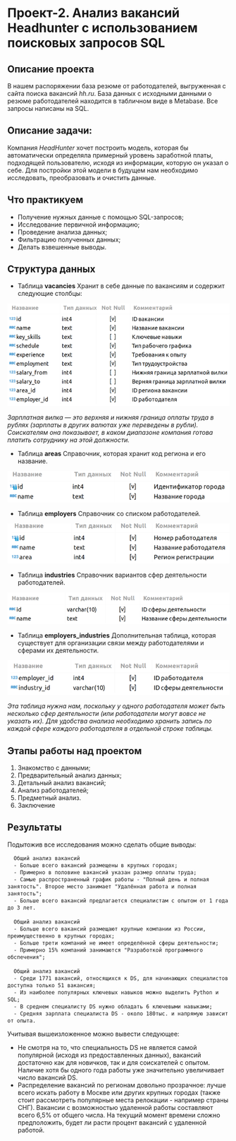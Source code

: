 # Проект-2. Анализ вакансий Headhunter с использованием поисковых запросов SQL

## **Описание проекта**
В нашем распоряжении база резюме от работодателей, выгруженная с сайта поиска вакансий *hh.ru*.
База данных с исходными данными о резюме работодателей находится в табличном виде в Metabase.
Все запросы написаны на SQL.

## **Описание задачи:**
Компания *HeadHunter* хочет построить модель, которая бы автоматически определяла примерный уровень заработной платы, подходящей пользователю, исходя из информации, которую он указал о себе. Для постройки этой модели в будущем нам необходимо исследовать, преобразовать и очистить данные.

## **Что практикуем**
- Получение нужных данные с помощью SQL-запросов;
- Исследование первичной информацию;
- Проведение анализа данных;
- Фильтрацию полученных данных;
- Делать взвешенные выводы.

## **Структура данных**
- Таблица **vacancies** 
Хранит в себе данные по вакансиям и содержит следующие столбцы:

![vacancies](img/image.png)

*Зарплатная вилка — это верхняя и нижняя граница оплаты труда в рублях (зарплаты в других валютах уже переведены в рубли). Соискателям она показывает, в каком диапазоне компания готова платить сотруднику на этой должности.*

- Таблица **areas** 
Справочник, которая хранит код региона и его название.

![areas](img\image-1.png)

- Таблица **employers** 
Справочник со списком работодателей.

![employers](img\image-2.png)

- Таблица **industries**
Справочник вариантов сфер деятельности работодателей.

![industries](img\image-3.png)

- Таблица **employers_industries**
Дополнительная таблица, которая существует для организации связи между работодателями и сферами их деятельности.

![employers_industries](img\image-4.png)

*Эта таблица нужна нам, поскольку у одного работодателя может быть несколько сфер деятельности (или работодатели могут вовсе не указать их). Для удобства анализа необходимо хранить запись по каждой сфере каждого работодателя в отдельной строке таблицы.*


## Этапы работы над проектом
1. Знакомство с данными;
2. Предварительный анализ данных;
3. Детальный анализ вакансий;
4. Анализ работодателей;
5. Предметный анализ.
6. Заключение

## Результаты
Подытожив все исследования можно сделать общие выводы:

      Общий анализ вакансий
      - Больше всего вакансий размещены в крупных городах;
      - Примерно в половине вакансий указан размер оплаты труда;
      - Самые распространенный график работы - "Полный день и полная занятость". Второе место занимает "Удалённая работа и полная занятость";
      - Больше всего вакансий предлагается специалистам с опытом от 1 года до 3 лет.
      
      Общий анализ вакансий
      - Больше всего вакансий размещают крупные компании из России, преимущественно в крупных городах;
      - Больше трети компаний не имеет определённой сферы деятельности;
      - Примерно 15% компаний занимаются "Разработкой программного обспечения";
      
      Общий анализ вакансий
      - Среди 1771 вакансий, относящихся к DS, для начинающих специалистов доступна только 51 вакансия;
      - Из наиболее популярных ключевых навыков можно выделить Python и SQL;
      - В среднем специалисту DS нужно обладать 6 ключевыми навыками;
      - Средняя зарплата специалиста DS - около 180тыс. и напрямую зависит от опыта.

Учитывая вышеизложенное можно вывести следующее:
- Не смотря на то, что специальность DS не является самой популярной (исходя из предоставленных данных), вакансий достаточно как для новичков, так и для соискателей с опытом. Наличие хотя бы одного года работы уже значительно увеличивает число вакансий DS.
- Распределение вакансий по регионам довольно прозрачное: лучше всего искать работу в Москве или других крупных городах (также стоит рассмотреть популярные места релокации - например страны СНГ). Вакансии с возможностью удаленной работы составляют всего 6,5% от общего числа. На текущий момент времени сложно предположить, будет ли расти процент вакансий с удаленной работой.
